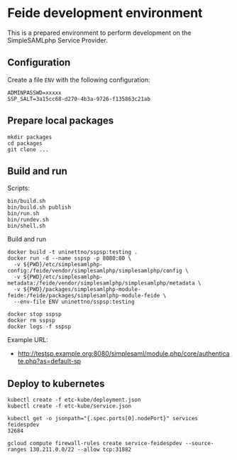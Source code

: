 # Feide development environment

This is a prepared environment to perform development on the SimpleSAMLphp Service Provider.


## Configuration

Create a file `ENV` with the following configuration:

```
ADMINPASSWD=xxxxx
SSP_SALT=3a15cc68-d270-4b3a-9726-f135863c21ab
```

## Prepare local packages

```
mkdir packages
cd packages
git clone ...
```

## Build and run

Scripts:

```
bin/build.sh
bin/build.sh publish
bin/run.sh
bin/rundev.sh
bin/shell.sh
```


Build and run

```
docker build -t uninettno/sspsp:testing .
docker run -d --name sspsp -p 8080:80 \
  -v ${PWD}/etc/simplesamlphp-config:/feide/vendor/simplesamlphp/simplesamlphp/config \
  -v ${PWD}/etc/simplesamlphp-metadata:/feide/vendor/simplesamlphp/simplesamlphp/metadata \
  -v ${PWD}/packages/simplesamlphp-module-feide:/feide/packages/simplesamlphp-module-feide \
  --env-file ENV uninettno/sspsp:testing
```

```
docker stop sspsp
docker rm sspsp
docker logs -f sspsp
```

Example URL:

* <http://testsp.example.org:8080/simplesaml/module.php/core/authenticate.php?as=default-sp>


## Deploy to kubernetes

```
kubectl create -f etc-kube/deployment.json
kubectl create -f etc-kube/service.json

kubectl get -o jsonpath="{.spec.ports[0].nodePort}" services feidespdev
32684

gcloud compute firewall-rules create service-feidespdev --source-ranges 130.211.0.0/22 --allow tcp:31882
```
